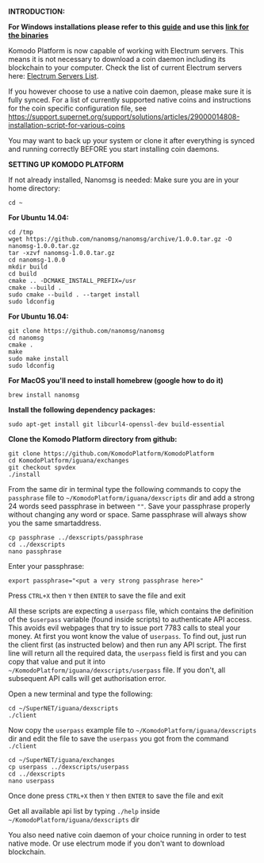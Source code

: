 **INTRODUCTION:**

**For Windows installations please refer to this [guide](https://github.com/DeckerSU/SuperNET/blob/dev-decker-dev/iguana/dexscripts.win32/how_to_use.md) and use this [link for the binaries](https://github.com/KomodoPlatform/BarterDEX/tree/v0.7/assets/bin/win64)**

Komodo Platform is now capable of working with Electrum servers. This means it is not necessary to download a coin daemon including its blockchain to your computer.
Check the list of current Electrum servers here: [Electrum Servers List](https://github.com/KomodoPlatform/KomodoPlatform/wiki/Electrum-servers-list).

If you however choose to use a native coin daemon, please make sure it is fully synced. 
For a list of currently supported native coins and instructions for the coin specific configuration file, see https://support.supernet.org/support/solutions/articles/29000014808-installation-script-for-various-coins

You may want to back up your system or clone it after everything is synced and running correctly BEFORE you start installing coin daemons.


**SETTING UP KOMODO PLATFORM**

If not already installed, Nanomsg is needed:
Make sure you are in your home directory: 

`cd ~`

**For Ubuntu 14.04:**

```shell
cd /tmp
wget https://github.com/nanomsg/nanomsg/archive/1.0.0.tar.gz -O nanomsg-1.0.0.tar.gz
tar -xzvf nanomsg-1.0.0.tar.gz
cd nanomsg-1.0.0
mkdir build
cd build
cmake .. -DCMAKE_INSTALL_PREFIX=/usr
cmake --build .
sudo cmake --build . --target install
sudo ldconfig
```

**For Ubuntu 16.04:**

```shell
git clone https://github.com/nanomsg/nanomsg
cd nanomsg
cmake .
make
sudo make install
sudo ldconfig
```

**For MacOS you'll need to install homebrew (google how to do it)**

```shell
brew install nanomsg
```

**Install the following dependency packages:**

```shell
sudo apt-get install git libcurl4-openssl-dev build-essential
```

**Clone the Komodo Platform directory from github:**

```shell
git clone https://github.com/KomodoPlatform/KomodoPlatform
cd KomodoPlatform/iguana/exchanges
git checkout spvdex
./install
```

From the same dir in terminal type the following commands to copy the `passphrase` file to `~/KomodoPlatform/iguana/dexscripts` dir and add a strong 24 words seed passphrase in between `""`. Save your passphrase properly without changing any word or space. Same passphrase will always show you the same smartaddress.

```shell
cp passphrase ../dexscripts/passphrase
cd ../dexscripts
nano passphrase
```
Enter your passphrase:

`export passphrase="<put a very strong passphrase here>"`

Press `CTRL+X` then `Y` then `ENTER` to save the file and exit

All these scripts are expecting a `userpass` file, which contains the definition of the `$userpass` variable (found inside scripts) to authenticate API access. This avoids evil webpages that try to issue port 7783 calls to steal your money. At first you wont know the value of u`serpass`. To find out, just run the client first (as instructed below) and then run any API script. The first line will return all the required data, the `userpass` field is first and you can copy that value and put it into `~/KomodoPlatform/iguana/dexscripts/userpass` file. If you don't, all subsequent API calls will get authorisation error.

Open a new terminal and type the following:

```shell
cd ~/SuperNET/iguana/dexscripts
./client
```

Now copy the `userpass` example file to `~/KomodoPlatform/iguana/dexscripts` dir and edit the file to save the `userpass` you got from the command `./client`

```shell
cd ~/SuperNET/iguana/exchanges
cp userpass ../dexscripts/userpass
cd ../dexscripts
nano userpass
```

Once done press `CTRL+X` then `Y` then `ENTER` to save the file and exit

Get all available api list by typing `./help` inside `~/KomodoPlatform/iguana/dexscripts` dir

You also need native coin daemon of your choice running in order to test native mode. Or use electrum mode if you don't want to download blockchain.